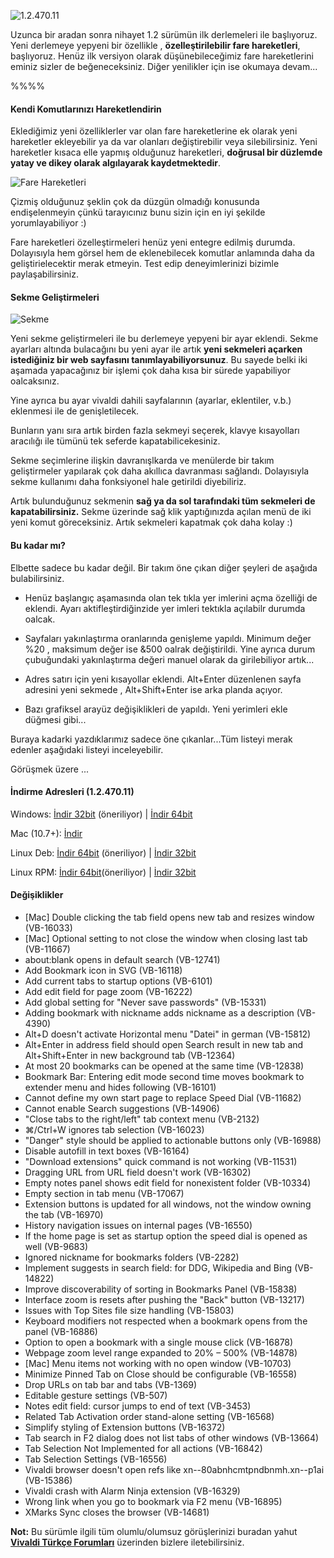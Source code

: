 ![1.2.470.11](//res.cloudinary.com/vivaldi/image/upload/v1462430553/fare-hareketleri_faj0zg.png#full-width)

Uzunca bir aradan sonra nihayet 1.2 sürümün ilk derlemeleri ile başlıyoruz. Yeni derlemeye yepyeni bir özellikle , **özelleştirilebilir fare hareketleri**, başlıyoruz. Henüz ilk versiyon olarak düşünebileceğimiz fare hareketlerini eminiz sizler de beğeneceksiniz. Diğer yenilikler için ise okumaya devam...

%%%%

#### Kendi Komutlarınızı Hareketlendirin

Eklediğimiz yeni özelliklerler var olan fare hareketlerine ek olarak yeni hareketler ekleyebilir ya da var olanları değiştirebilir veya silebilirsiniz. Yeni hareketler kısaca elle yapmış olduğunuz hareketleri, **doğrusal bir düzlemde yatay ve dikey olarak algılayarak kaydetmektedir**.

![Fare Hareketleri](//res.cloudinary.com/vivaldi/image/upload/v1462428878/add-gesture_qnouor.gif#full-width)

Çizmiş olduğunuz şeklin çok da düzgün olmadığı konusunda endişelenmeyin çünkü tarayıcınız bunu sizin için en iyi şekilde yorumlayabiliyor :)

Fare hareketleri özelleştirmeleri henüz yeni entegre edilmiş durumda. Dolayısıyla hem görsel hem de eklenebilecek komutlar anlamında daha da geliştirielecektir merak etmeyin. Test edip deneyimlerinizi bizimle paylaşabilirsiniz.


#### Sekme Geliştirmeleri

![Sekme](//res.cloudinary.com/vivaldi/image/upload/v1462428864/yeni_sekme_xcilsz.png#full-width)

Yeni sekme geliştirmeleri ile bu derlemeye yepyeni bir ayar eklendi. Sekme ayarları altında bulacağını bu yeni ayar ile artık **yeni sekmeleri açarken istediğiniz bir web sayfasını tanımlayabiliyorsunuz**. Bu sayede belki iki aşamada yapacağınız bir işlemi çok daha kısa bir sürede yapabiliyor oalcaksınız.

Yine ayrıca bu ayar vivaldi dahili sayfalarının (ayarlar, eklentiler, v.b.) eklenmesi ile de genişletilecek.

Bunların yanı sıra artık birden fazla sekmeyi seçerek, klavye kısayolları aracılığı ile tümünü tek seferde kapatabilicekesiniz.

Sekme seçimlerine ilişkin davranışlkarda ve menülerde bir takım geliştirmeler yapılarak çok daha akıllıca davranması sağlandı. Dolayısıyla sekme kullanımı daha fonksiyonel hale getirildi diyebiliriz.

Artık bulunduğunuz sekmenin **sağ ya da sol tarafındaki tüm sekmeleri de kapatabilirsiniz.** Sekme üzerinde sağ klik yaptığınızda açılan menü de iki yeni komut göreceksiniz. Artık sekmeleri kapatmak çok daha kolay :)

#### Bu kadar mı?

Elbette sadece bu kadar değil. Bir takım öne çıkan diğer şeyleri de aşağıda bulabilirsiniz.

* Henüz başlangıç aşamasında olan tek tıkla yer imlerini açma özelliği de eklendi. Ayarı aktifleştirdiğinzide yer imleri tektıkla açılabilr durumda oalcak.

* Sayfaları yakınlaştırma oranlarında genişleme yapıldı. Minimum değer %20 , maksimum değer ise &500 oalrak değiştirildi. Yine ayrıca durum çubuğundaki yakınlaştırma değeri manuel olarak da girilebiliyor artık...

* Adres satırı için yeni kısayollar eklendi. Alt+Enter düzenlenen sayfa adresini yeni sekmede , Alt+Shift+Enter ise arka planda açıyor.

* Bazı grafiksel arayüz değişiklikleri de yapıldı. Yeni yerimleri ekle düğmesi gibi...


Buraya kadarki yazdıklarımız sadece öne çıkanlar...Tüm listeyi merak edenler aşağıdaki listeyi inceleyebilir.

Görüşmek üzere ...



#### İndirme Adresleri (1.2.470.11)

Windows: [İndir 32bit](https://vivaldi.com/download/download.php?f=Vivaldi.1.2.470.11.exe) (öneriliyor) | [İndir 64bit](https://vivaldi.com/download/download.php?f=Vivaldi.1.2.470.11.x64.exe)

Mac (10.7+): [İndir](https://vivaldi.com/download/download.php?f=Vivaldi.1.2.470.11.dmg)

Linux Deb: [İndir 64bit](https://vivaldi.com/download/download.php?f=vivaldi-snapshot_1.2.470.11-1_amd64.deb) (öneriliyor) | [İndir 32bit](https://vivaldi.com/download/download.php?f=vivaldi-snapshot_1.2.470.11-1_i386.de)

Linux RPM: [İndir 64bit](https://vivaldi.com/download/download.php?f=vivaldi-snapshot-1.2.470.11-1.x86_64.rpm)(öneriliyor) | [İndir 32bit](https://vivaldi.com/download/download.php?f=vivaldi-snapshot-1.2.470.11-1.i386.rpm)




#### Değişiklikler
* [Mac] Double clicking the tab field opens new tab and resizes window (VB-16033)
* [Mac] Optional setting to not close the window when closing last tab (VB-11667)
* about:blank opens in default search (VB-12741)
* Add Bookmark icon in SVG (VB-16118)
* Add current tabs to startup options (VB-6101)
* Add edit field for page zoom (VB-16222)
* Add global setting for "Never save passwords" (VB-15331)
* Adding bookmark with nickname adds nickname as a description (VB-4390)
* Alt+D doesn't activate Horizontal menu "Datei" in german (VB-15812)
* Alt+Enter in address field should open Search result in new tab and Alt+Shift+Enter in new background tab (VB-12364)
* At most 20 bookmarks can be opened at the same time (VB-12838)
* Bookmark Bar: Entering edit mode second time moves bookmark to extender menu and hides following (VB-16101)
* Cannot define my own start page to replace Speed Dial (VB-11682)
* Cannot enable Search suggestions (VB-14906)
* "Close tabs to the right/left" tab context menu (VB-2132)
* ⌘/Ctrl+W ignores tab selection (VB-16023)
* "Danger" style should be applied to actionable buttons only (VB-16988)
* Disable autofill in text boxes (VB-16164)
* "Download extensions" quick command is not working (VB-11531)
* Dragging URL from URL field doesn't work (VB-16302)
* Empty notes panel shows edit field for nonexistent folder (VB-10334)
* Empty section in tab menu (VB-17067)
* Extension buttons is updated for all windows, not the window owning the tab (VB-16970)
* History navigation issues on internal pages (VB-16550)
* If the home page is set as startup option the speed dial is opened as well (VB-9683)
* Ignored nickname for bookmarks folders (VB-2282)
* Implement suggests in search field: for DDG, Wikipedia and Bing (VB-14822)
* Improve discoverability of sorting in Bookmarks Panel (VB-15838)
* Interface zoom is resets after pushing the "Back" button (VB-13217)
* Issues with Top Sites file size handling (VB-15803)
* Keyboard modifiers not respected when a bookmark opens from the panel (VB-16886)
* Option to open a bookmark with a single mouse click (VB-16878)
* Webpage zoom level range expanded to 20% – 500% (VB-14878)
* [Mac] Menu items not working with no open window (VB-10703)
* Minimize Pinned Tab on Close should be configurable (VB-16558)
* Drop URLs on tab bar and tabs (VB-1369)
* Editable gesture settings (VB-507)
* Notes edit field: cursor jumps to end of text (VB-3453)
* Related Tab Activation order stand-alone setting (VB-16568)
* Simplify styling of Extension buttons (VB-16372)
* Tab search in F2 dialog does not list tabs of other windows (VB-13664)
* Tab Selection Not Implemented for all actions (VB-16842)
* Tab Selection Settings (VB-16556)
* Vivaldi browser doesn't open refs like xn--80abnhcmtpndbnmh.xn--p1ai (VB-15386)
* Vivaldi crash with Alarm Ninja extension (VB-16329)
* Wrong link when you go to bookmark via F2 menu (VB-16895)
* XMarks Sync closes the browser (VB-14681)

**Not:** Bu sürümle ilgili tüm olumlu/olumsuz görüşlerinizi buradan yahut **[Vivaldi Türkçe Forumları](https://vivaldi.net/forum/turkish)** üzerinden bizlere iletebilirsiniz.
